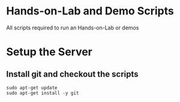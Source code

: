 # Hands-on-Lab and Demo Scripts
All scripts required to run an Hands-on-Lab or demos

# Setup the Server

## Install git and checkout the scripts
```
sudo apt-get update
sudo apt-get install -y git
```